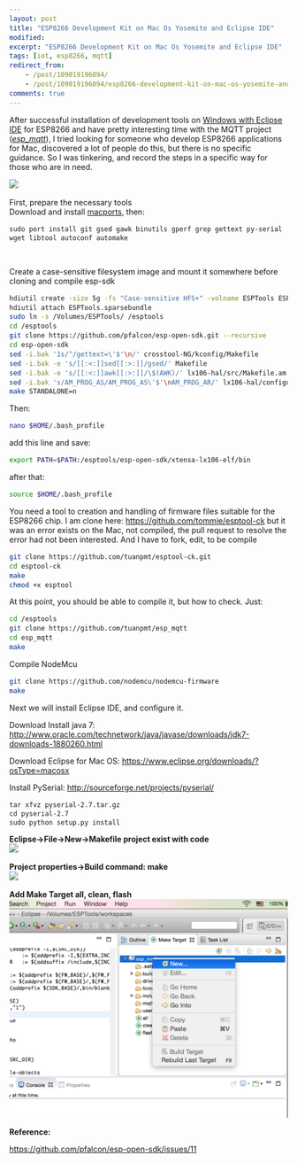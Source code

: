 ```yaml
---
layout: post
title: "ESP8266 Development Kit on Mac Os Yosemite and Eclipse IDE"
modified:
excerpt: "ESP8266 Development Kit on Mac Os Yosemite and Eclipse IDE"
tags: [iot, esp8266, mqtt]
redirect_from:
    - /post/109019196894/
    - /post/109019196894/esp8266-development-kit-on-mac-os-yosemite-and/
comments: true
---
```



After successful installation of development tools on [Windows with Eclipse IDE](http://www.esp8266.com/viewtopic.php?f=9&t=820) for ESP8266 and have pretty interesting time with the MQTT project (*[esp_mqtt](https://github.com/tuanpmt/esp_mqtt)*), I tried looking for someone who develop ESP8266 applications for Mac, discovered a lot of people do this, but there is no specific guidance. So I was tinkering, and record the steps in a specific way for those who are in need.
<br/>

[![](First)](/images/espdev/lqeRIZW.png)

<!--more-->

First, prepare the necessary tools<br/>
Download and install [macports](https://www.macports.org/install.php), then:

	sudo port install git gsed gawk binutils gperf grep gettext py-serial wget libtool autoconf automake
<br/>

Create a case-sensitive filesystem image and mount it somewhere before cloning and compile esp-sdk

```bash
hdiutil create -size 5g -fs "Case-sensitive HFS+" -volname ESPTools ESPTools.sparsebundle
hdiutil attach ESPTools.sparsebundle
sudo ln -s /Volumes/ESPTools/ /esptools
cd /esptools
git clone https://github.com/pfalcon/esp-open-sdk.git --recursive
cd esp-open-sdk
sed -i.bak '1s/^/gettext=\'$'\n/' crosstool-NG/kconfig/Makefile
sed -i.bak -e 's/[[:<:]]sed[[:>:]]/gsed/' Makefile
sed -i.bak -e 's/[[:<:]]awk[[:>:]]/\$(AWK)/' lx106-hal/src/Makefile.am
sed -i.bak 's/AM_PROG_AS/AM_PROG_AS\'$'\nAM_PROG_AR/' lx106-hal/configure.ac
make STANDALONE=n
```

Then:

```bash
nano $HOME/.bash_profile
```

add this line and save:

```bash
export PATH=$PATH:/esptools/esp-open-sdk/xtensa-lx106-elf/bin
```

after that:

```bash
source $HOME/.bash_profile
```

You need a tool to creation and handling of firmware files suitable for the ESP8266 chip. I am clone here: https://github.com/tommie/esptool-ck but it was an error exists on the Mac, not compiled, the pull request to resolve the error had not been interested. And I have to fork, edit, to be compile

```bash
git clone https://github.com/tuanpmt/esptool-ck.git
cd esptool-ck
make
chmod +x esptool
```

At this point, you should be able to compile it, but how to check. Just:<br/>

```bash
cd /esptools
git clone https://github.com/tuanpmt/esp_mqtt
cd esp_mqtt
make 
```

Compile NodeMcu

```bash
git clone https://github.com/nodemcu/nodemcu-firmware
make
```

Next we will install Eclipse IDE, and configure it.

Download Install java 7: http://www.oracle.com/technetwork/java/javase/downloads/jdk7-downloads-1880260.html

Download Eclipse for Mac OS: https://www.eclipse.org/downloads/?osType=macosx

Install PySerial: http://sourceforge.net/projects/pyserial/

	tar xfvz pyserial-2.7.tar.gz
	cd pyserial-2.7
	sudo python setup.py install

**Eclipse->File->New->Makefile project exist with code**
<br/>
[![](Second)](/images/espdev/HVRWsor.png)

**Project properties->Build command: make**
<br/>
[![](Third)](/images/espdev/Gql8O3x.png)

**Add Make Target all, clean, flash**
<br/>
[![](/images/espdev/VFOvWzd.png)](http://i.imgur.com/VFOvWzd.png)

**Reference:**

https://github.com/pfalcon/esp-open-sdk/issues/11